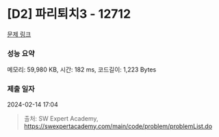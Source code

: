 # [D2] 파리퇴치3 - 12712 

[문제 링크](https://swexpertacademy.com/main/code/problem/problemDetail.do?contestProbId=AXuARWAqDkQDFARa) 

### 성능 요약

메모리: 59,980 KB, 시간: 182 ms, 코드길이: 1,223 Bytes

### 제출 일자

2024-02-14 17:04



> 출처: SW Expert Academy, https://swexpertacademy.com/main/code/problem/problemList.do